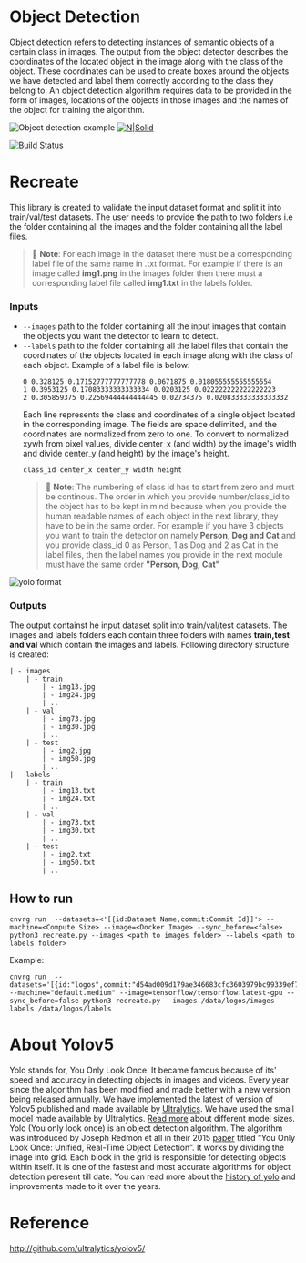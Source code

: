 # Object Detection 
Object detection refers to detecting instances of semantic objects of a certain class in images. The output from the object detector describes the coordinates of the located object in the image along with the class of the object. These coordinates can be used to create boxes around the objects we have detected and label them correctly according to the class they belong to. An object detection algorithm requires data to be provided in the form of images, locations of the objects in those images and the names of the object for training the algorithm. 

![Object detection example](https://libhub-readme.s3.us-west-2.amazonaws.com/vision/object.jfif)
[![N|Solid](https://cnvrg.io/wp-content/uploads/2018/12/logo-dark.png)](https://nodesource.com/products/nsolid)

[![Build Status](https://travis-ci.org/joemccann/dillinger.svg?branch=master)](https://travis-ci.org/joemccann/dillinger)

# Recreate
This library is created to validate the input dataset format and split it into train/val/test datasets. The user needs to provide the path to two folders i.e the folder containing all the images and the folder containing all the label files.
> 📝 **Note**: For each image in the dataset there must be a corresponding label file of the same name in .txt format. For example if there is an image called **img1.png** in the images folder then there must a corresponding label file called **img1.txt** in the labels folder.
### Inputs
- `--images` path to the folder containing all the input images that contain the objects you want the detector to learn to detect.
- `--labels` path to the folder containing all the label files that contain the coordinates of the objects located in each image along with the class of each object.
Example of a label file is below:
    ```
    0 0.328125 0.17152777777777778 0.0671875 0.018055555555555554
    1 0.3953125 0.17083333333333334 0.0203125 0.022222222222222223
    2 0.305859375 0.22569444444444445 0.02734375 0.020833333333333332
    ```
    Each line represents the class and coordinates of a single object located in the corresponding image. The fields are space delimited, and the coordinates are normalized from zero to one. To convert to normalized xywh from pixel values, divide center_x (and width) by the image's width and divide center_y (and height) by the image's height.
    ```
    class_id center_x center_y width height
    ```
    > 📝 **Note**: The numbering of class id has to start from zero and must be continous. 
    The order in which you provide number/class_id to the object has to be kept in mind because when you provide the human readable names of each object in the next library, they have to be in the same order. For example if you have 3 objects you want to train the detector on namely **Person, Dog and Cat** and you provide class_id 0 as Person, 1 as Dog and 2 as Cat in the label files, then the label names you provide in the next module must have the same order **"Person, Dog, Cat"**
    
![yolo format](https://libhub-readme.s3.us-west-2.amazonaws.com/vision/yolov5format.jpeg)
### Outputs
The output containst he input dataset split into train/val/test datasets. The images and labels folders each contain three folders with names **train,test and val** which contain the images and labels. Following directory structure is created:
```
| - images
    | - train
        | - img13.jpg
        | - img24.jpg
        | ..
    | - val
        | - img73.jpg
        | - img30.jpg
        | ..
    | - test
        | - img2.jpg
        | - img50.jpg
        | ..
| - labels
    | - train
        | - img13.txt
        | - img24.txt
        | ..
    | - val
        | - img73.txt
        | - img30.txt
        | ..
    | - test
        | - img2.txt
        | - img50.txt
        | ..
```
## How to run
```
cnvrg run  --datasets=<'[{id:Dataset Name,commit:Commit Id}]'> --machine=<Compute Size> --image=<Docker Image> --sync_before=<false> python3 recreate.py --images <path to images folder> --labels <path to labels folder>
```
Example:
```
cnvrg run  --datasets='[{id:"logos",commit:"d54ad009d179ae346683cfc3603979bc99339ef7"}]' --machine="default.medium" --image=tensorflow/tensorflow:latest-gpu --sync_before=false python3 recreate.py --images /data/logos/images --labels /data/logos/labels
```


# About Yolov5
Yolo stands for, You Only Look Once. It became famous because of its' speed and accuracy in detecting objects in images and videos. Every year since the algorithm has been modified and made better with a new version being released annually. We have implemented the latest of version of Yolov5 published and made available by [Ultralytics](https://github.com/ultralytics/yolov5). We have used the small model made available by Ultralytics. [Read more](https://pytorch.org/hub/ultralytics_yolov5/) about different model sizes.
Yolo (You only look once) is an object detection algorithm. The algorithm was introduced by Joseph Redmon et all in their 2015 [paper](https://arxiv.org/pdf/1506.02640.pdf) titled “You Only Look Once: Unified, Real-Time Object Detection”. It works by dividing the image into grid. Each block in the grid is responsible for detecting objects within itself. It is one of the fastest and most accurate algorithms for object detection peresent till date.
You can read more about the [history of yolo](https://machinelearningknowledge.ai/a-brief-history-of-yolo-object-detection-models/) and improvements made to it over the years.

# Reference
http://github.com/ultralytics/yolov5/
